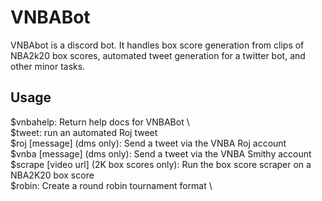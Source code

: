 # VNBABot

VNBAbot is a discord bot.  It handles box score generation from clips of NBA2k20 box scores, automated tweet generation for a twitter bot, and other minor tasks.

## Usage
  $vnbahelp: Return help docs for VNBABot \  
  $tweet: run an automated Roj tweet \
  $roj [message] (dms only): Send a tweet via the VNBA Roj account \
  $vnba [message] (dms only): Send a tweet via the VNBA Smithy account \
  $scrape [video url] (2K box scores only): Run the box score scraper on a NBA2K20 box score \
  $robin: Create a round robin tournament format \
